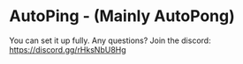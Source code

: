 # AutoPing - (Mainly AutoPong)

You can set it up fully. Any questions? Join the discord: https://discord.gg/rHksNbU8Hg
